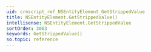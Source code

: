 ```yaml
---
uid: crmscript_ref_NSEntityElement_GetStrippedValue
title: NSEntityElement.GetStrippedValue()
intellisense: NSEntityElement.GetStrippedValue
sortOrder: 3063
keywords: GetStrippedValue()
so.topic: reference
---
```





